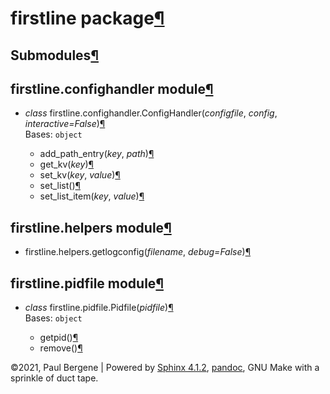 <div class="document">

<div class="documentwrapper">

<div class="body" role="main">

<div id="module-firstline" class="section">

<span id="firstline-package"></span>

# firstline package[¶](#module-firstline "Permalink to this headline")

<div id="submodules" class="section">

## Submodules[¶](#submodules "Permalink to this headline")

</div>

<div id="module-firstline.confighandler" class="section">

<span id="firstline-confighandler-module"></span>

## firstline.confighandler module[¶](#module-firstline.confighandler "Permalink to this headline")

  - *<span class="pre">class</span>*
    <span class="sig-prename descclassname"><span class="pre">firstline.confighandler.</span></span><span class="sig-name descname"><span class="pre">ConfigHandler</span></span><span class="sig-paren">(</span>*<span class="n"><span class="pre">configfile</span></span>*,
    *<span class="n"><span class="pre">config</span></span>*,
    *<span class="n"><span class="pre">interactive</span></span><span class="o"><span class="pre">=</span></span><span class="default_value"><span class="pre">False</span></span>*<span class="sig-paren">)</span>[¶](#firstline.confighandler.ConfigHandler "Permalink to this definition")  
    Bases: `object`
    
      - <span class="sig-name descname"><span class="pre">add\_path\_entry</span></span><span class="sig-paren">(</span>*<span class="n"><span class="pre">key</span></span>*,
        *<span class="n"><span class="pre">path</span></span>*<span class="sig-paren">)</span>[¶](#firstline.confighandler.ConfigHandler.add_path_entry "Permalink to this definition")
    
    <!-- end list -->
    
      - <span class="sig-name descname"><span class="pre">get\_kv</span></span><span class="sig-paren">(</span>*<span class="n"><span class="pre">key</span></span>*<span class="sig-paren">)</span>[¶](#firstline.confighandler.ConfigHandler.get_kv "Permalink to this definition")
    
    <!-- end list -->
    
      - <span class="sig-name descname"><span class="pre">set\_kv</span></span><span class="sig-paren">(</span>*<span class="n"><span class="pre">key</span></span>*,
        *<span class="n"><span class="pre">value</span></span>*<span class="sig-paren">)</span>[¶](#firstline.confighandler.ConfigHandler.set_kv "Permalink to this definition")
    
    <!-- end list -->
    
      - <span class="sig-name descname"><span class="pre">set\_list</span></span><span class="sig-paren">(</span><span class="sig-paren">)</span>[¶](#firstline.confighandler.ConfigHandler.set_list "Permalink to this definition")
    
    <!-- end list -->
    
      - <span class="sig-name descname"><span class="pre">set\_list\_item</span></span><span class="sig-paren">(</span>*<span class="n"><span class="pre">key</span></span>*,
        *<span class="n"><span class="pre">value</span></span>*<span class="sig-paren">)</span>[¶](#firstline.confighandler.ConfigHandler.set_list_item "Permalink to this definition")

</div>

<div id="module-firstline.helpers" class="section">

<span id="firstline-helpers-module"></span>

## firstline.helpers module[¶](#module-firstline.helpers "Permalink to this headline")

  - <span class="sig-prename descclassname"><span class="pre">firstline.helpers.</span></span><span class="sig-name descname"><span class="pre">getlogconfig</span></span><span class="sig-paren">(</span>*<span class="n"><span class="pre">filename</span></span>*,
    *<span class="n"><span class="pre">debug</span></span><span class="o"><span class="pre">=</span></span><span class="default_value"><span class="pre">False</span></span>*<span class="sig-paren">)</span>[¶](#firstline.helpers.getlogconfig "Permalink to this definition")

</div>

<div id="module-firstline.pidfile" class="section">

<span id="firstline-pidfile-module"></span>

## firstline.pidfile module[¶](#module-firstline.pidfile "Permalink to this headline")

  - *<span class="pre">class</span>*
    <span class="sig-prename descclassname"><span class="pre">firstline.pidfile.</span></span><span class="sig-name descname"><span class="pre">Pidfile</span></span><span class="sig-paren">(</span>*<span class="n"><span class="pre">pidfile</span></span>*<span class="sig-paren">)</span>[¶](#firstline.pidfile.Pidfile "Permalink to this definition")  
    Bases: `object`
    
      - <span class="sig-name descname"><span class="pre">getpid</span></span><span class="sig-paren">(</span><span class="sig-paren">)</span>[¶](#firstline.pidfile.Pidfile.getpid "Permalink to this definition")
    
    <!-- end list -->
    
      - <span class="sig-name descname"><span class="pre">remove</span></span><span class="sig-paren">(</span><span class="sig-paren">)</span>[¶](#firstline.pidfile.Pidfile.remove "Permalink to this definition")

</div>

</div>

</div>

</div>

<div class="clearer">

</div>

</div>

<div class="footer">

©2021, Paul Bergene | Powered by
[Sphinx 4.1.2](https://www.sphinx-doc.org/),
[pandoc](https://pandoc.org), GNU Make with a sprinkle of duct tape.

</div>
